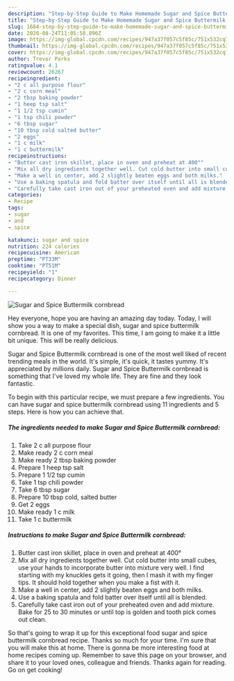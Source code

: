 ```yaml
---
description: "Step-by-Step Guide to Make Homemade Sugar and Spice Buttermilk cornbread"
title: "Step-by-Step Guide to Make Homemade Sugar and Spice Buttermilk cornbread"
slug: 1684-step-by-step-guide-to-make-homemade-sugar-and-spice-buttermilk-cornbread
date: 2020-08-24T11:05:58.896Z
image: https://img-global.cpcdn.com/recipes/947a37f057c5f85c/751x532cq70/sugar-and-spice-buttermilk-cornbread-recipe-main-photo.jpg
thumbnail: https://img-global.cpcdn.com/recipes/947a37f057c5f85c/751x532cq70/sugar-and-spice-buttermilk-cornbread-recipe-main-photo.jpg
cover: https://img-global.cpcdn.com/recipes/947a37f057c5f85c/751x532cq70/sugar-and-spice-buttermilk-cornbread-recipe-main-photo.jpg
author: Trevor Parks
ratingvalue: 4.1
reviewcount: 26267
recipeingredient:
- "2 c all purpose flour"
- "2 c corn meal"
- "2 tbsp baking powder"
- "1 heep tsp salt"
- "1 1/2 tsp cumin"
- "1 tsp chili powder"
- "6 tbsp sugar"
- "10 tbsp cold salted butter"
- "2 eggs"
- "1 c milk"
- "1 c buttermilk"
recipeinstructions:
- "Butter cast iron skillet, place in oven and preheat at 400°"
- "Mix all dry ingredients together well. Cut cold butter into small cubes, use your hands to incorporate butter into mixture very well. I find starting with my knuckles gets it going, then I mash it with my finger tips. It should hold together when you make a fist with it."
- "Make a well in center, add 2 slightly beaten eggs and both milks."
- "Use a baking spatula and fold batter over itself until all is blended."
- "Carefully take cast iron out of your preheated oven and add mixture. Bake for 25 to 30 minutes or until top is golden and tooth pick comes out clean."
categories:
- Recipe
tags:
- sugar
- and
- spice

katakunci: sugar and spice 
nutrition: 224 calories
recipecuisine: American
preptime: "PT33M"
cooktime: "PT51M"
recipeyield: "1"
recipecategory: Dinner

---
```



![Sugar and Spice Buttermilk cornbread](https://img-global.cpcdn.com/recipes/947a37f057c5f85c/751x532cq70/sugar-and-spice-buttermilk-cornbread-recipe-main-photo.jpg)

Hey everyone, hope you are having an amazing day today. Today, I will show you a way to make a special dish, sugar and spice buttermilk cornbread. It is one of my favorites. This time, I am going to make it a little bit unique. This will be really delicious.

Sugar and Spice Buttermilk cornbread is one of the most well liked of recent trending meals in the world. It's simple, it's quick, it tastes yummy. It's appreciated by millions daily. Sugar and Spice Buttermilk cornbread is something that I've loved my whole life. They are fine and they look fantastic.




To begin with this particular recipe, we must prepare a few ingredients. You can have sugar and spice buttermilk cornbread using 11 ingredients and 5 steps. Here is how you can achieve that.

<!--inarticleads1-->

##### The ingredients needed to make Sugar and Spice Buttermilk cornbread:

1. Take 2 c all purpose flour
1. Make ready 2 c corn meal
1. Make ready 2 tbsp baking powder
1. Prepare 1 heep tsp salt
1. Prepare 1 1/2 tsp cumin
1. Take 1 tsp chili powder
1. Take 6 tbsp sugar
1. Prepare 10 tbsp cold, salted butter
1. Get 2 eggs
1. Make ready 1 c milk
1. Take 1 c buttermilk




<!--inarticleads2-->

##### Instructions to make Sugar and Spice Buttermilk cornbread:

1. Butter cast iron skillet, place in oven and preheat at 400°
1. Mix all dry ingredients together well. Cut cold butter into small cubes, use your hands to incorporate butter into mixture very well. I find starting with my knuckles gets it going, then I mash it with my finger tips. It should hold together when you make a fist with it.
1. Make a well in center, add 2 slightly beaten eggs and both milks.
1. Use a baking spatula and fold batter over itself until all is blended.
1. Carefully take cast iron out of your preheated oven and add mixture. Bake for 25 to 30 minutes or until top is golden and tooth pick comes out clean.




So that's going to wrap it up for this exceptional food sugar and spice buttermilk cornbread recipe. Thanks so much for your time. I'm sure that you will make this at home. There is gonna be more interesting food at home recipes coming up. Remember to save this page on your browser, and share it to your loved ones, colleague and friends. Thanks again for reading. Go on get cooking!
